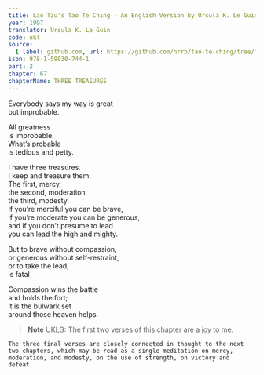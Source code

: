 ```yaml
---
title: Lao Tzu's Tao Te Ching - An English Version by Ursula K. Le Guin
year: 1997
translator: Ursula K. Le Guin
code: ukl
source:
  { label: github.com, url: https://github.com/nrrb/tao-te-ching/tree/master }
isbn: 978-1-59030-744-1
part: 2
chapter: 67
chapterName: THREE TREASURES
---
```


Everybody says my way is great  
but improbable.

All greatness  
is improbable.  
What’s probable  
is tedious and petty.

I have three treasures.  
I keep and treasure them.  
The first, mercy,  
the second, moderation,  
the third, modesty.  
If you’re merciful you can be brave,  
if you’re moderate you can be generous,  
and if you don’t presume to lead  
you can lead the high and mighty.

But to brave without compassion,  
or generous without self-restraint,  
or to take the lead,  
is fatal

Compassion wins the battle  
and holds the fort;  
it is the bulwark set  
around those heaven helps.

> **Note** UKLG: The first two verses of this chapter are a joy to me.

    The three final verses are closely connected in thought to the next two chapters, which may be read as a single meditation on mercy, moderation, and modesty, on the use of strength, on victory and defeat.
